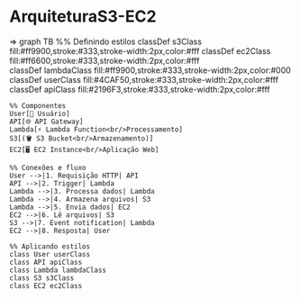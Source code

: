 # ArquiteturaS3-EC2
=> graph TB
    %% Definindo estilos
    classDef s3Class fill:#ff9900,stroke:#333,stroke-width:2px,color:#fff
    classDef ec2Class fill:#ff6600,stroke:#333,stroke-width:2px,color:#fff  
    classDef lambdaClass fill:#ff9900,stroke:#333,stroke-width:2px,color:#000
    classDef userClass fill:#4CAF50,stroke:#333,stroke-width:2px,color:#fff
    classDef apiClass fill:#2196F3,stroke:#333,stroke-width:2px,color:#fff

    %% Componentes
    User[👤 Usuário]
    API[🌐 API Gateway]
    Lambda[⚡ Lambda Function<br/>Processamento]
    S3[(🪣 S3 Bucket<br/>Armazenamento)]
    EC2[🖥️ EC2 Instance<br/>Aplicação Web]
    
    %% Conexões e fluxo
    User -->|1. Requisição HTTP| API
    API -->|2. Trigger| Lambda
    Lambda -->|3. Processa dados| Lambda
    Lambda -->|4. Armazena arquivos| S3
    Lambda -->|5. Envia dados| EC2
    EC2 -->|6. Lê arquivos| S3
    S3 -->|7. Event notification| Lambda
    EC2 -->|8. Resposta| User
    
    %% Aplicando estilos
    class User userClass
    class API apiClass
    class Lambda lambdaClass
    class S3 s3Class
    class EC2 ec2Class
